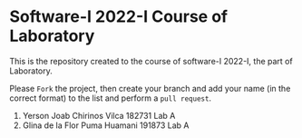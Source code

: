 
# Software-I 2022-I Course of Laboratory
This is the repository created to the course of software-I 2022-I, the part of Laboratory.


Please `Fork` the project, then create your branch and add your name (in the correct format) to the list and perform a `pull request`.

<ol>
  <li>Yerson Joab Chirinos Vilca 182731 Lab A</li>
  <li>Glina de la Flor Puma Huamani 191873 Lab A</li>

</ol>
